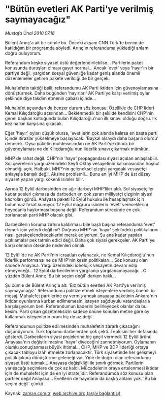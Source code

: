 # "Bütün evetleri AK Parti'ye verilmiş saymayacağız"

*Mustafa Ünal 2010.07.18*

<td class="columnist-detail">
<p>Bülent Arınç'a ait bir cümle bu. Önceki akşam CNN Türk'te benim de katıldığım bir programda söyledi. Arınç'ın referanduma yüklediği anlamı doğru buluyorum.</p>
<p>
<div id="haberMetinDiv">
<p>Referandum keşke siyaset üstü değerlendirilebilse... Partilerin paket konusunda duruşları olması gayet normal... Ancak 'evet' veya 'hayır'ın bir partiye değil, yargıdan sosyal güvenliğe kadar geniş alanda önemli düzenlemeler getiren pakete verildiği de bir gerçek.
<p>Muhalefetin taktiği belli; referandumu AK Parti iktidarı için güvenoylamasına dönüştürmek. Daha bugünden 'hayırları' AK Parti'ye karşı verilmiş oylar şeklinde diye takdim etmenin çabası içinde...
<p>Muhalefet açısından da benzer durum söz konusu. Özellikle de CHP lideri Kemal Kılıçdaroğlu açısından... Beklenmedik bir şekilde kendisini CHP'nin genel başkan koltuğunda bulan Kılıçdaroğlu'nun ilk sınavı olduğu doğru. İlk kez halkın karşısına çıkacak.
<p>Eğer 'hayır' oyları düşük olursa, 'evet'lerin çok altında kalırsa en başta parti içinde itirazlar yükselmeye başlayacak. 'Baykal olsaydı daha başarılı olurdu' denecek. Oysa paketin muhtevasından ne AK Parti'ye dönük bir güvenoylaması ne de Kılıçdaroğlu'nun liderlik sınavı çıkarmak mümkün.
<p>MHP de rahat değil. CHP'nin 'hayır' propagandası siyasi açıdan anlaşılabilir. Sol çevrelerin yargı üzerindeki Seyfi Oktay vesayetinin kalkmasından hoşnut olmadığı açık. Halbuki, MHP'nin geleneksel çizgisi yargıdaki vesayetçi anlayışla barışık değil. Aksine problemli... Bunu en iyi MHP'de üst düzey siyaset yapan yargı kökenli isimler bilir.
<p>Ayrıca 12 Eylül darbesinden en ağır darbeyi MHP'liler aldı. Sol siyasetçiler kadar sesleri çıkmasa da darbeden en çok zararı milliyetçi çizginin siyasi kadroları gördü. Anayasa paketi 12 Eylül hukuku ile hesaplaşmak için bulunmaz fırsat sunuyor. 12 Eylül mağruru isimlerin 'evet' vereceklerini heyecanla haykırması boşuna değil. Referandum sürecinde en çok zorlanacak parti MHP olacak gibi.
<p>Darbecilerin koruma zırhını kaldırması bile başlı başına referanduma 'evet' demek için yeterli değil mi? Doğrusu MHP'nin 'hayır' şeklindeki politikalarını nasıl gerekçelendireceklerini merak ediyorum. Şu ana kadar yapılan açıklamalar pek tatmin edici değil. Daha çok siyasi gerekçeler. AK Parti'ye karşı olmanın ötesinde nedenleri olmalı.
<p>12 Eylül'de ne AK Parti'nin icraatları oylanacak, ne Kemal Kılıçdaroğlu'nun liderlik performansı ne de MHP'nin kesin politikaları... Söz konusu olan sadece Anayasa. Yargı üzerindeki ideolojik vesayetin devam edip etmeyeceği... 12 Eylül darbecilerinin yargılanıp yargılanamayacağı... O yüzden Bülent Arınç 'Bu bir seçim değil' derken haklı...
<p>Şu cümle de Bülent Arınç'a ait: 'Biz bütün evetleri AK Parti'ye verilmiş saymayacağız.' Referandumu politize etmek isteyenlere verilmiş önemli bir mesaj. Muhalefet partilerine oy vermiş ancak anayasa paketinin Ankara'nın iktidar oyunlarına kurban edilmemesini isteyen sağduyulu vatandaşlarla karşılaşıyorum ben. Referandumun kaderini belirleyecek olanlar da bu kesim. Parti çıkarı gözetmeksizin sadece önüne konulan metne göre oy kullanmak isteyenlerin oranı hiç de az değil.
<p>Referandumun politize edilmesinden muhalefetin zararlı çıkacağını düşünüyorum. Türk toplumu darbelerden çok çekti. Tepkisini her defasında gösterdi. Darbecilerin siyasi projelerine hiç geçit vermedi. 12 Eylül ürünü Anayasa'nın değiştirilmesine 'hayır' diyeceğini zannetmiyorum. Oylamanın olumlu sonuçlanması büyük ihtimal... CHP, MHP ve BDP liderliği ortaya çıkacak tabloyu izah etmekte zorlanacaktır. Türk siyasetinde her gelişmeyi politik çıkara dönüştürme geleneği var. Yine de doğru olan referandumu siyaset üstü tutmak... Anayasa değişikliği ile sınırlı görmek. Partilerin yarışacağı seçimlere de çok az kaldı. Mücadelenin oraya ertelenmesi iktidar için de muhalefet için de en iyi stratejidir. Referandumda söz konusu olan partiler değil Anayasa... Evetlerin de hayırların da başka anlamı yok. 'Bu bir seçim değil' çünkü.</p></p></p></p></p></p></p></p></p></p></div>
</p>
<a href="http://web.archive.org/web/20110106002854/mailto:m.unal@zaman.com.tr">
</a></td>

Kaynak: [zaman.com.tr](http://zaman.com.tr/yazar.do?yazino=1006287), [web.archive.org (arşiv bağlantısı)](http://web.archive.org/web/20110106002854/http://www.zaman.com.tr/yazar.do?yazino=1006287)
